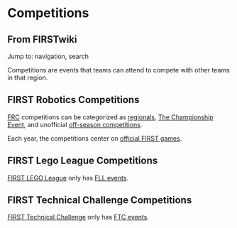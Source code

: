 # Competitions

## From FIRSTwiki

Jump to: navigation, search

Competitions are events that teams can attend to compete with other teams in that region.

## FIRST Robotics Competitions

[FRC](FRC "FRC") competitions can be categorized as [regionals](Regional "Regional"), [The Championship Event](Championship_Event "Championship Event"), and unofficial [off-season competitions](Off-season_competition "Off-season
competition").

Each year, the competitions center on [official FIRST games](FRC_games "FRC games").

## FIRST Lego League Competitions

[FIRST LEGO League](FIRST_LEGO_League "FIRST LEGO League") only has [FLL events](FLL_events "FLL events").

## FIRST Technical Challenge Competitions

[FIRST Technical Challenge](/index.php?title=FIRST_Technical_Challenge&action=edit "FIRST
Technical Challenge") only has [FTC events](Index_of_events_%28FTC%29 "Index of events \(FTC\)").
